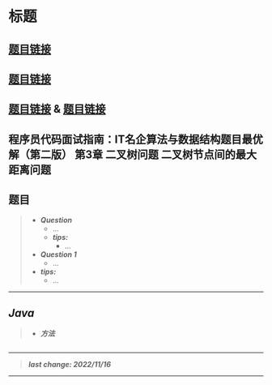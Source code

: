 # 标题

## [题目链接]()

## [题目链接]()

## [题目链接]() & [题目链接]()

## 程序员代码面试指南：IT名企算法与数据结构题目最优解（第二版） 第3章 二叉树问题 二叉树节点间的最大距离问题

## 题目

> - ***Question***
>   - ...
>   - ***tips:***
>     - ...
> - ***Question 1***
>   - ...
> - ***tips:***
>   - ...

---

## *Java*

> - ***方法***

```java
```

---

> ***last change: 2022/11/16***

---

